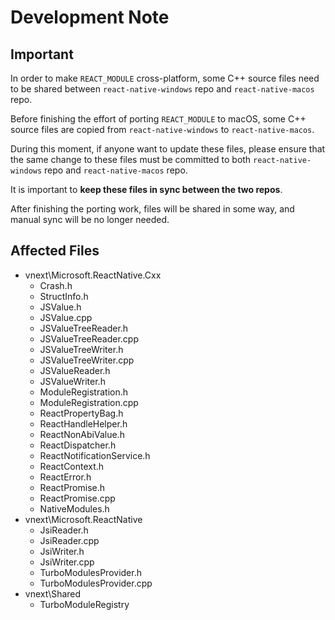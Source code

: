 # Development Note

## Important

In order to make `REACT_MODULE` cross-platform,
some C++ source files need to be shared between `react-native-windows` repo and `react-native-macos` repo.

Before finishing the effort of porting `REACT_MODULE` to macOS,
some C++ source files are copied from `react-native-windows` to `react-native-macos`.

During this moment,
if anyone want to update these files,
please ensure that the same change to these files must be committed to both
`react-native-windows` repo and `react-native-macos` repo.

It is important to **keep these files in sync between the two repos**.

After finishing the porting work,
files will be shared in some way,
and manual sync will be no longer needed.

## Affected Files

- vnext\Microsoft.ReactNative.Cxx
  - Crash.h
  - StructInfo.h
  - JSValue.h
  - JSValue.cpp
  - JSValueTreeReader.h
  - JSValueTreeReader.cpp
  - JSValueTreeWriter.h
  - JSValueTreeWriter.cpp
  - JSValueReader.h
  - JSValueWriter.h
  - ModuleRegistration.h
  - ModuleRegistration.cpp
  - ReactPropertyBag.h
  - ReactHandleHelper.h
  - ReactNonAbiValue.h
  - ReactDispatcher.h
  - ReactNotificationService.h
  - ReactContext.h
  - ReactError.h
  - ReactPromise.h
  - ReactPromise.cpp
  - NativeModules.h
- vnext\Microsoft.ReactNative
  - JsiReader.h
  - JsiReader.cpp
  - JsiWriter.h
  - JsiWriter.cpp
  - TurboModulesProvider.h
  - TurboModulesProvider.cpp
- vnext\Shared
  - TurboModuleRegistry
